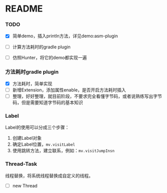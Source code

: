 # README    



### TODO   

- [x] 简单demo，插入println方法，详见demo:asm-plugin
- [ ] 计算方法耗时的gradle plugin
- [ ] 仿照Hunter，将它的demo都实现一遍


### 方法耗时gradle plugin      

- [x] 方法耗时，简单实现
- [ ] 新增Extension，添加属性enable，是否开启方法耗时插入
- [ ] 整理，好好整理，就目前阶段，不要求完全看懂字节码，或者说熟练写出字节码，但是需要知道字节码的基本知识

### Label    
Label的使用可以分成三个步骤：
1. 创建Label对象
2. 确定Label位置，`mv.visitLabel`
3. 使用跳转方法，建立联系，例如：`mv.visitJumpInsn`

### Thread-Task  
线程替换，将系统线程替换成自定义的线程。
- [ ] new Thread
